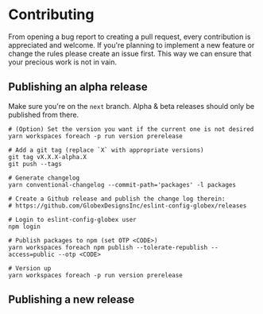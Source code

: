 # Contributing

From opening a bug report to creating a pull request, every contribution is appreciated and welcome. If you're planning to implement a new feature or change the rules please create an issue first. This way we can ensure that your precious work is not in vain.

## Publishing an alpha release

Make sure you're on the `next` branch. Alpha & beta releases should only be published from there.

```
# (Option) Set the version you want if the current one is not desired
yarn workspaces foreach -p run version prerelease

# Add a git tag (replace `X` with appropriate versions)
git tag vX.X.X-alpha.X
git push --tags

# Generate changelog
yarn conventional-changelog --commit-path='packages' -l packages

# Create a Github release and publish the change log therein:
# https://github.com/GlobexDesignsInc/eslint-config-globex/releases

# Login to eslint-config-globex user
npm login

# Publish packages to npm (set OTP <CODE>)
yarn workspaces foreach npm publish --tolerate-republish --access=public --otp <CODE>

# Version up 
yarn workspaces foreach -p run version prerelease
```

## Publishing a new release

```

```